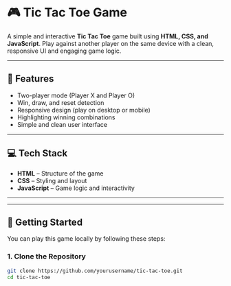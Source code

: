 # 🎮 Tic Tac Toe Game

A simple and interactive **Tic Tac Toe** game built using **HTML, CSS, and JavaScript**. Play against another player on the same device with a clean, responsive UI and engaging game logic.

---

## 🧠 Features

- Two-player mode (Player X and Player O)
- Win, draw, and reset detection
- Responsive design (play on desktop or mobile)
- Highlighting winning combinations
- Simple and clean user interface

---

## 💻 Tech Stack

- **HTML** – Structure of the game
- **CSS** – Styling and layout
- **JavaScript** – Game logic and interactivity

---


---

## 🚀 Getting Started

You can play this game locally by following these steps:

### 1. Clone the Repository
```bash
git clone https://github.com/yourusername/tic-tac-toe.git
cd tic-tac-toe
